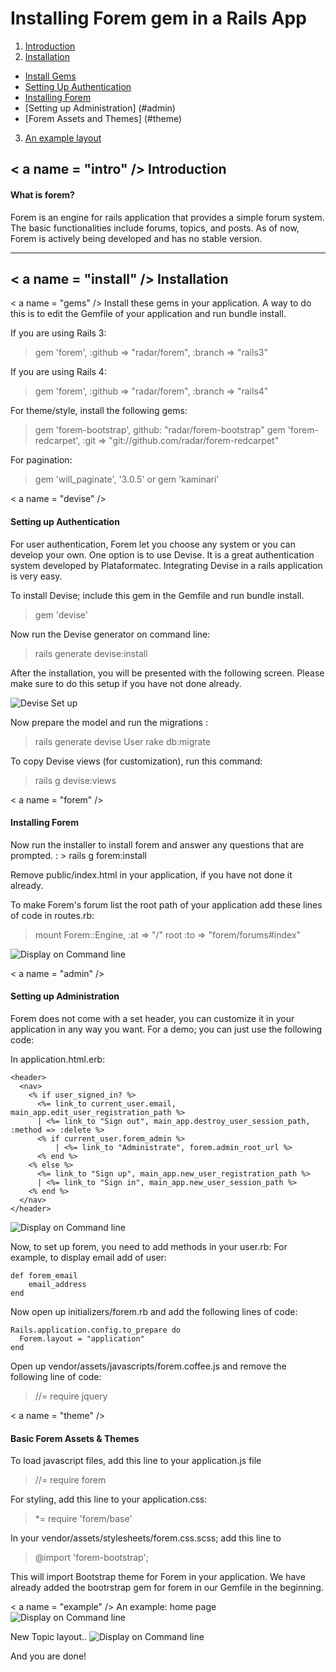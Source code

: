 


<b>Installing Forem gem in a Rails App</b>
=============================

1. [Introduction](#intro)
2. [Installation](#install)
  * [Install Gems](#gems)
  * [Setting Up Authentication](#devise)
  * [Installing Forem](#forem)
  * [Setting up Administration] (#admin)
  * [Forem Assets and Themes] (#theme)
3. [An example layout](#example)


< a name = "intro" />
<b>Introduction</b>
--------------------

<h4>What is forem?</h4>
Forem is an engine for rails application that provides a simple forum system. The basic functionalities include forums, topics, and posts. As of now, Forem is actively being developed and has no stable version. 

----------

< a name = "install" />
Installation
-------------

< a name = "gems" />
Install these gems in your application. A way to do this is to edit the Gemfile of your application and run bundle install. 

If you are using Rails 3:
>  gem 'forem', :github => "radar/forem", :branch => "rails3"

If you are using Rails 4:
> gem 'forem', :github => "radar/forem", :branch => "rails4"

For theme/style, install the following gems:
>gem 'forem-bootstrap', github: "radar/forem-bootstrap"
>gem 'forem-redcarpet', :git => "git://github.com/radar/forem-redcarpet"

For pagination:
>gem 'will_paginate', '3.0.5'
>or
>gem 'kaminari'

< a name = "devise" />
<h4><strong>Setting up Authentication</strong></h4>
For user authentication, Forem let you choose any system or you can develop your own. One option is to use Devise. It is a great authentication system developed by Plataformatec. Integrating Devise in a rails application is very easy. 

To install Devise; include this gem in the Gemfile and run bundle install. 
>gem 'devise'

Now run the Devise generator on command line:
>rails generate devise:install

After the installation, you will be presented with the following screen. Please make sure to do this setup if you have not done already.

![Devise Set up ](http://drive.google.com/uc?export=view&id=0B5hPtk8a_KEkOFlIRFhSc281eDg)

Now prepare the model and run the migrations :
> rails generate devise User
> rake db:migrate

To copy Devise views (for customization), run this command:
> rails g devise:views

< a name = "forem" />
<h4><strong>Installing Forem</strong></h4>
Now run the installer to install forem and answer any questions that are prompted. :
> rails g forem:install

Remove public/index.html in your application, if you have not done it already.

To make Forem's forum list the root path of your application add these lines of code in routes.rb:

> mount Forem::Engine, :at => "/"
> root :to => "forem/forums#index"


![Display on Command line ](http://drive.google.com/uc?export=view&id=0B5hPtk8a_KEkRUxVdTlHN0ktZUk)
 
 < a name = "admin" />
<h4><strong>Setting up Administration</strong></h4>

Forem does not come with a set header, you can customize it in your application in any way you want. For a demo; you can just use the following code:

In application.html.erb:


```
<header>
  <nav>
    <% if user_signed_in? %>
      <%= link_to current_user.email, main_app.edit_user_registration_path %>
      | <%= link_to "Sign out", main_app.destroy_user_session_path, :method => :delete %>
      <% if current_user.forem_admin %>
          | <%= link_to "Administrate", forem.admin_root_url %>
      <% end %>
    <% else %>
      <%= link_to "Sign up", main_app.new_user_registration_path %>
      | <%= link_to "Sign in", main_app.new_user_session_path %>
    <% end %>
  </nav>
</header>
``` 

![Display on Command line ](http://drive.google.com/uc?export=view&id=0B5hPtk8a_KEkNS1LR2hUSHJtdGc)

Now, to set up forem, you need to add methods in your user.rb:
For example, to display email add of user: 
```
def forem_email
    email_address
end
```


Now open up initializers/forem.rb and add the following lines of code:

```
Rails.application.config.to_prepare do
  Forem.layout = "application"
end
```
  
Open up vendor/assets/javascripts/forem.coffee.js and remove the following line of code:
> //= require jquery

< a name = "theme" />
<h4><strong>Basic Forem Assets & Themes </strong></h4>

To load javascript files, add this line to your application.js file 

> //= require forem


For styling, add this line to your application.css:

>  *= require 'forem/base'

In your vendor/assets/stylesheets/forem.css.scss; add this line to 

> @import 'forem-bootstrap';

This will import Bootstrap theme for Forem in your application. We have already added the bootrstrap gem for forem in our Gemfile in the beginning. 

< a name = "example" />
An example: home page
![Display on Command line ](http://drive.google.com/uc?export=view&id=0B5hPtk8a_KEkdDRlbzFZUkR2UDg)

New Topic layout..
![Display on Command line ](http://drive.google.com/uc?export=view&id=/0B5hPtk8a_KEkdFg3ME8wUUZzYzQ)

And you are done! 

